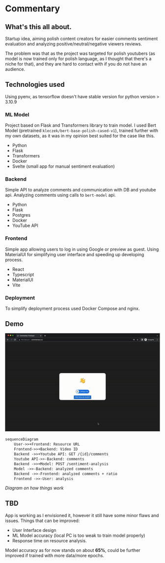 # Commentary

## What's this all about.

Startup idea, aiming polish content creators for easier comments sentiment evaluation and analyzing positive/neutral/negative viewers reviews.

The problem was that as the project was targeted for polish youtubers (as model is now trained only for polish language, as I thought that there's a niche for that), and they are hard to contact with if you do not have an audience. 

## Technologies used

Using pyenv, as tensorflow doesn't have stable version for python version > 3.10.9

### ML Model 
Project based on Flask and Transformers library to train model. 
I used Bert Model (pretrained `kleczek/bert-base-polish-cased-v1`), trained further with my own datasets, as it was in my opinion best suited for the case like this. 

- Python
- Flask
- Transformers
- Docker
- Svelte (small app for manual sentiment evaluation)

### Backend 
Simple API to analyze comments and communication with DB and youtube api. Analyzing comments using calls to `bert-model` api.

- Python
- Flask
- Postgres
- Docker
- YouTube API

### Frontend 
Simple app allowing users to log in using Google or preview as guest. Using MaterialUI for simplifying user interface and speeding up developing process.

- React
- Typescript
- MaterialUI
- Vite

### Deployment
To simplify deployment process used Docker Compose and nginx.

## Demo

![gif](app.gif)

```mermaid
sequenceDiagram
    User->>+Frontend: Resource URL
    Frontend->>+Backend: Video ID
    Backend ->>+Youtube API: GET /{id}/comments
    Youtube API->>-Backend: comments
    Backend ->>+Model: POST /sentiment-analysis
    Model ->>-Backend: analyzed comments
    Backend ->>-Frontend: analyzed comments + ratio
    Frontend ->>-User: analysis
```
*Diagram on how things work*

## TBD
App is working as I envisioned it, however it still have some minor flaws and issues. Things that can be improved:
- User Interface design
- ML Model accuracy (local PC is too weak to train model properly)
- Response time on resource analysis.

Model accuracy as for now stands on about __65%__, could be further improved if trained with more data/more epochs. 